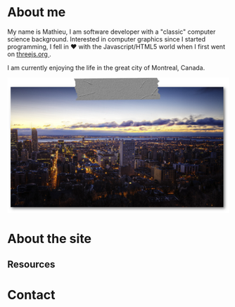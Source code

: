 ---
---

# About me
My name is Mathieu, I am software developer with a "classic" computer science background. 
Interested in computer graphics since I started programming, I fell in &#10084; with the Javascript/HTML5 world 
when I first went on [threejs.org ](http://threejs.org/).

I am currently enjoying the life in the great city of Montreal, Canada.

<p class="taped"><img src="/img/mtl_sunrise.png"/></p>



# About the site

## Resources

# Contact
